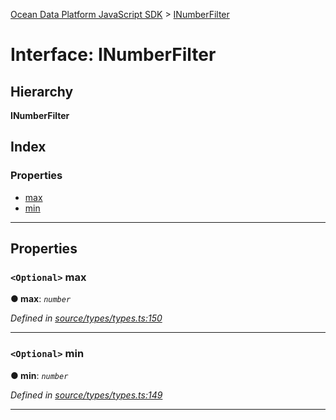 [Ocean Data Platform JavaScript SDK](../README.md) > [INumberFilter](../interfaces/inumberfilter.md)

# Interface: INumberFilter

## Hierarchy

**INumberFilter**

## Index

### Properties

* [max](inumberfilter.md#max)
* [min](inumberfilter.md#min)

---

## Properties

<a id="max"></a>

### `<Optional>` max

**● max**: *`number`*

*Defined in [source/types/types.ts:150](https://github.com/C4IROcean/ODP-sdk-js/blob/4709765/source/types/types.ts#L150)*

___
<a id="min"></a>

### `<Optional>` min

**● min**: *`number`*

*Defined in [source/types/types.ts:149](https://github.com/C4IROcean/ODP-sdk-js/blob/4709765/source/types/types.ts#L149)*

___

